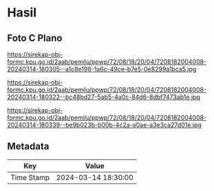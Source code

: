 # Hasil

## Foto C Plano

https://sirekap-obj-formc.kpu.go.id/2aab/pemilu/ppwp/72/08/18/20/04/7208182004008-20240314-180305--a1c8e198-1a6c-49ce-b7e5-0e8299a1bca5.jpg

https://sirekap-obj-formc.kpu.go.id/2aab/pemilu/ppwp/72/08/18/20/04/7208182004008-20240314-180322--bc48bd27-5ab5-4a0c-84d6-8dbf7473ab1e.jpg

https://sirekap-obj-formc.kpu.go.id/2aab/pemilu/ppwp/72/08/18/20/04/7208182004008-20240314-180339--be9b023b-b00b-4c2a-a0ae-a3e3ca27d01e.jpg


## Metadata

| Key        | Value               |
| ---------- | ------------------- |
| Time Stamp | 2024-03-14 18:30:00 |



